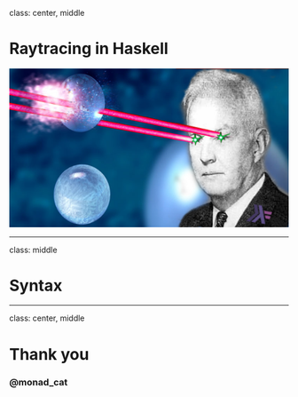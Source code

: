 class: center, middle

# Raytracing in Haskell

![](/cover.png)

---

class: middle

# Syntax

---

class: center, middle

# Thank you

### @monad_cat
